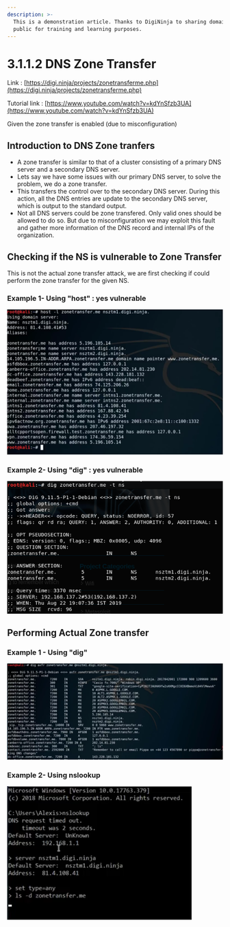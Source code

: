 ```yaml
---
description: >-
  This is a demonstration article. Thanks to DigiNinja to sharing domains to
  public for training and learning purposes.
---
```


# 3.1.1.2 DNS Zone Transfer

Link : [https://digi.ninja/projects/zonetransferme.php](https://digi.ninja/projects/zonetransferme.php)

Tutorial link : [https://www.youtube.com/watch?v=kdYnSfzb3UA](https://www.youtube.com/watch?v=kdYnSfzb3UA)

Given the zone transfer is enabled \(due to misconfiguration\)

## Introduction to DNS Zone tranfers

* A zone transfer is similar to that of a cluster consisting of a primary DNS server and a secondary DNS server. 
* Lets say we have some issues with our primary DNS server, to solve the problem, we do a zone transfer.
* This transfers the control over to the secondary DNS server. During this action, all the DNS entries are update to the secondary DNS server, which is output to the standard output.
* Not all DNS servers could be zone transfered. Only valid ones should be allowed to do so. But due to misconfiguration we may exploit this fault and gather more information of the DNS record and internal IPs of the organization.

## Checking if the NS is vulnerable to Zone Transfer

This is not the actual zone transfer attack, we are first checking if could perform the zone transfer for the given NS.

### Example 1- Using "host" : yes vulnerable

![](../../../../.gitbook/assets/image-32.png)

### Example 2- Using "dig" : yes vulnerable

![](../../../../.gitbook/assets/image-31.png)

## Performing Actual Zone transfer

### Example 1 - Using "dig"

![](../../../../.gitbook/assets/image-5.png)

### Example 2- Using nslookup

![](../../../../.gitbook/assets/image-54.png)

